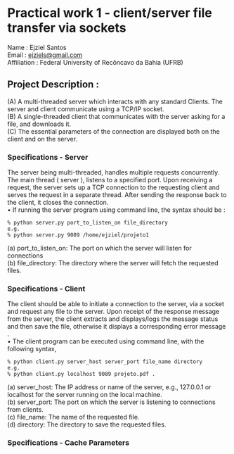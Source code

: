 # Practical work 1 - client/server file transfer via sockets

Name : Ejziel Santos <br>
Email : ejziels@gmail.com <br>
Affiliation : Federal University of Recôncavo da Bahia (UFRB) <br>

## Project Description : <br>

(A) A multi-threaded server which interacts with any standard Clients. The server and client communicate using a TCP/IP socket. <br>
(B) A single-threaded client that communicates with the server asking for a file, and downloads it. <br>
(C) The essential parameters of the connection are displayed both on the client and on the server. <br>

### Specifications - Server

The server being multi-threaded, handles multiple requests concurrently. The main thread ( server ), listens to a specified port. Upon receiving a request, the server sets up a TCP connection to the requesting client and serves the request in a separate thread. After sending the response back to the client, it closes the connection. <br>
• If running the server program using command line, the syntax should be : <br>
```
% python server.py port_to_listen_on file_directory
e.g.
% python server.py 9089 /home/ejziel/projeto1
```
<p>(a) port_to_listen_on: The port on which the server will listen for connections <br>
(b) file_directory: The directory where the server will fetch the requested files. <br>
  
### Specifications - Client

The client should be able to initiate a connection to the server, via a socket and request any file to the server. Upon receipt of the response message from the server, the client extracts and displays/logs the message status and then save the file, otherwise it displays a corresponding error message .<br>
• The client program can be executed using command line, with the following syntax, <br>
```
% python client.py server_host server_port file_name directory
e.g.
% python client.py localhost 9089 projeto.pdf .
```
<p>(a) server_host: The IP address or name of the server, e.g., 127.0.0.1 or localhost for the server running on the local machine. <br>
(b) server_port: The port on which the server is listening to connections from clients. <br>
(c) file_name: The name of the requested file. <br>
(d) directory: The directory to save the requested files. <br>

### Specifications - Cache Parameters

